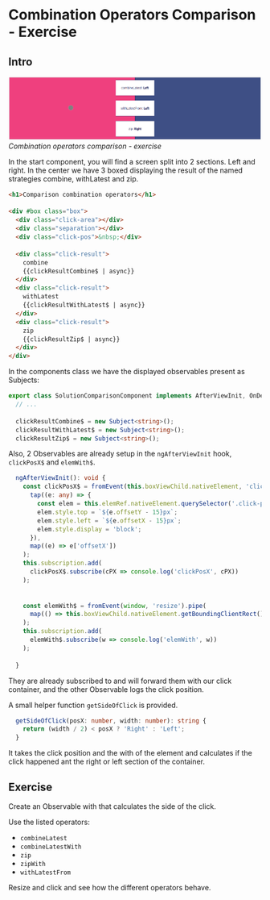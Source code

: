# Combination Operators Comparison - Exercise

## Intro

![Combination operators comparison - exercise](./assets/images/Reactive-architecture-and-ux-patterns_angular_combination-operators-comparison-solution-screenshot_michael-hladky.png)
_Combination operators comparison - exercise_

In the start component, you will find a screen split into 2 sections.
Left and right. In the center 
we have 3 boxed displaying the result of the named strategies combine, withLatest and zip.

```html
<h1>Comparison combination operators</h1>

<div #box class="box">
  <div class="click-area"></div>
  <div class="separation"></div>
  <div class="click-pos">&nbsp;</div>

  <div class="click-result">
    combine
    {{clickResultCombine$ | async}}
  </div>
  <div class="click-result">
    withLatest
    {{clickResultWithLatest$ | async}}
  </div>
  <div class="click-result">
    zip
    {{clickResultZip$ | async}}
  </div>
</div>
```

In the components class we have the displayed observables present as Subjects:
```typescript
export class SolutionComparisonComponent implements AfterViewInit, OnDestroy {
  // ...

  clickResultCombine$ = new Subject<string>();
  clickResultWithLatest$ = new Subject<string>();
  clickResultZip$ = new Subject<string>();
```

Also, 2 Observables are already setup in the `ngAfterViewInit` hook, `clickPosX$` and `elemWith$`. 

```typescript
  ngAfterViewInit(): void {
    const clickPosX$ = fromEvent(this.boxViewChild.nativeElement, 'click').pipe(
      tap((e: any) => {
        const elem = this.elemRef.nativeElement.querySelector('.click-pos');
        elem.style.top = `${e.offsetY - 15}px`;
        elem.style.left = `${e.offsetX - 15}px`;
        elem.style.display = 'block';
      }),
      map((e) => e['offsetX'])
    );
    this.subscription.add(
      clickPosX$.subscribe(cPX => console.log('clickPosX', cPX))
    );


    const elemWith$ = fromEvent(window, 'resize').pipe(
      map(() => this.boxViewChild.nativeElement.getBoundingClientRect().width)
    );
    this.subscription.add(
      elemWith$.subscribe(w => console.log('elemWith', w))
    );

  }
```

They are already subscribed to and will forward them with our click container, and the other Observable logs the click position.

A small helper function `getSideOfClick` is provided. 

```typescript
  getSideOfClick(posX: number, width: number): string {
    return (width / 2) < posX ? 'Right' : 'Left';
  }
```

It takes the click position and the with of the element and calculates if the click happened ant the right or left section of the container.

## Exercise

Create an Observable with that calculates the side of the click.

Use the listed operators:

- `combineLatest`
- `combineLatestWith`
- `zip`
- `zipWith`
- `withLatestFrom`

Resize and click and see how the different operators behave.
